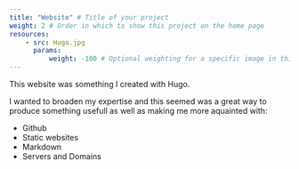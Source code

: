 ```yaml
---
title: "Website" # Title of your project
weight: 2 # Order in which to show this project on the home page
resources:
    - src: Hugo.jpg
      params:
          weight: -100 # Optional weighting for a specific image in this project folder
---
```

This website was something I created with Hugo.

I wanted to broaden my expertise and this seemed was a great way to produce something usefull as well as making me more aquainted with:
* Github
* Static websites
* Markdown
* Servers and Domains